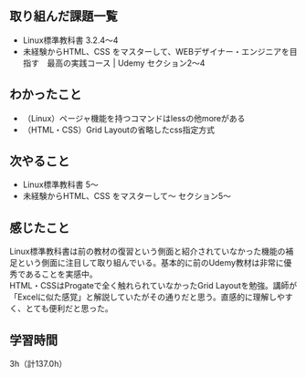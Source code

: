 ## 取り組んだ課題一覧
- Linux標準教科書 3.2.4～4
- 未経験からHTML、CSS をマスターして、WEBデザイナー・エンジニアを目指す　最高の実践コース | Udemy セクション2～4

## わかったこと
- （Linux）ページャ機能を持つコマンドはlessの他moreがある
- （HTML・CSS）Grid Layoutの省略したcss指定方式

## 次やること
- Linux標準教科書 5～
- 未経験からHTML、CSS をマスターして～ セクション5～

## 感じたこと
Linux標準教科書は前の教材の復習という側面と紹介されていなかった機能の補足という側面に注目して取り組んでいる。基本的に前のUdemy教材は非常に優秀であることを実感中。  
HTML・CSSはProgateで全く触れられていなかったGrid Layoutを勉強。講師が「Excelに似た感覚」と解説していたがその通りだと思う。直感的に理解しやすく、とても便利だと思った。

## 学習時間
3h（計137.0h）
